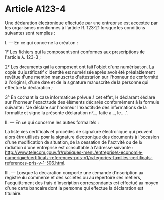 # Article A123-4

Une déclaration électronique effectuée par une entreprise est acceptée par les organismes mentionnés à l'article R. 123-21 lorsque les conditions suivantes sont remplies :

I. ― En ce qui concerne la création :

1° Les fichiers qui la composent sont conformes aux prescriptions de l'article A. 123-3 ;

2° Les documents qui la composent ont fait l'objet d'une numérisation. La copie du justificatif d'identité est numérisée après avoir été préalablement revêtue d'une mention manuscrite d'attestation sur l'honneur de conformité à l'original, d'une date et de la signature manuscrite de la personne qui effectue la déclaration ;

3° En cochant la case informatique prévue à cet effet, le déclarant déclare sur l'honneur l'exactitude des éléments déclarés conformément à la formule suivante : "Je déclare sur l'honneur l'exactitude des informations de la formalité et signe la présente déclaration n°..., faite à..., le....".

II. ― En ce qui concerne les autres formalités :

La liste des certificats et procédés de signature électronique qui peuvent alors être utilisés pour la signature électronique des documents à l'occasion d'une modification de situation, de la cessation de l'activité ou de la radiation d'une entreprise est consultable à l'adresse suivante :  http://www.telecom.gouv.fr/rubriques-menu/entreprises-economie-numerique/certificats-references-pris-v1/categories-familles-certificats-references-pris-v-1-506.html.

III. ― Lorsque la déclaration comporte une demande d'inscription au registre du commerce et des sociétés ou au répertoire des métiers, l'acquittement des frais d'inscription correspondants est effectué au moyen d'une carte bancaire dont la personne qui effectue la déclaration est titulaire.
